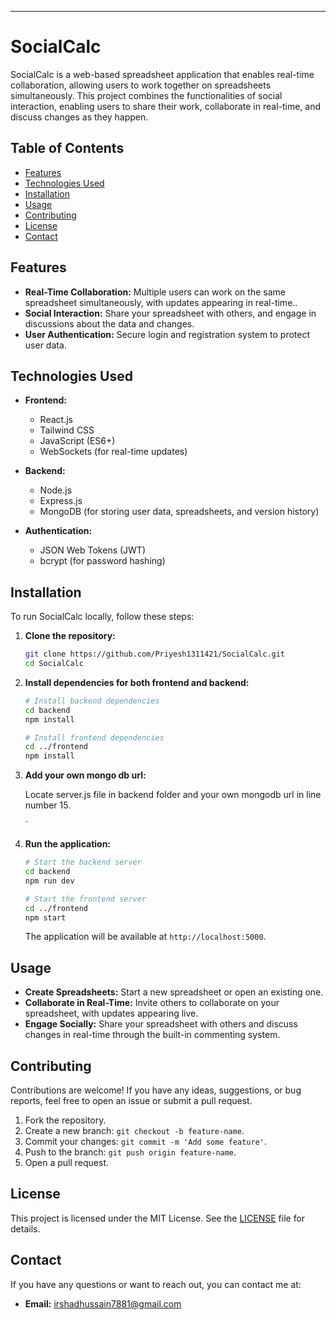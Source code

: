 ---

# SocialCalc

SocialCalc is a web-based spreadsheet application that enables real-time collaboration, allowing users to work together on spreadsheets simultaneously. This project combines the functionalities of social interaction, enabling users to share their work, collaborate in real-time, and discuss changes as they happen.

## Table of Contents

- [Features](#features)
- [Technologies Used](#technologies-used)
- [Installation](#installation)
- [Usage](#usage)
- [Contributing](#contributing)
- [License](#license)
- [Contact](#contact)

## Features

- **Real-Time Collaboration:** Multiple users can work on the same spreadsheet simultaneously, with updates appearing in real-time..
- **Social Interaction:** Share your spreadsheet with others, and engage in discussions about the data and changes.
- **User Authentication:** Secure login and registration system to protect user data.

## Technologies Used

- **Frontend:**
  - React.js
  - Tailwind CSS
  - JavaScript (ES6+)
  - WebSockets (for real-time updates)

- **Backend:**
  - Node.js
  - Express.js
  - MongoDB (for storing user data, spreadsheets, and version history)

- **Authentication:**
  - JSON Web Tokens (JWT)
  - bcrypt (for password hashing)

## Installation

To run SocialCalc locally, follow these steps:

1. **Clone the repository:**

   ```bash
   git clone https://github.com/Priyesh1311421/SocialCalc.git
   cd SocialCalc
   ```

2. **Install dependencies for both frontend and backend:**

   ```bash
   # Install backend dependencies
   cd backend
   npm install

   # Install frontend dependencies
   cd ../frontend
   npm install
   ```

3. **Add your own mongo db url:**

   Locate server.js file in backend folder and your own mongodb url in line number 15.
   

   `
5. **Run the application:**

   ```bash
   # Start the backend server
   cd backend
   npm run dev

   # Start the frontend server
   cd ../frontend
   npm start
   ```

   The application will be available at `http://localhost:5000`.

## Usage

- **Create Spreadsheets:** Start a new spreadsheet or open an existing one.
- **Collaborate in Real-Time:** Invite others to collaborate on your spreadsheet, with updates appearing live.
- **Engage Socially:** Share your spreadsheet with others and discuss changes in real-time through the built-in commenting system.

## Contributing

Contributions are welcome! If you have any ideas, suggestions, or bug reports, feel free to open an issue or submit a pull request.

1. Fork the repository.
2. Create a new branch: `git checkout -b feature-name`.
3. Commit your changes: `git commit -m 'Add some feature'`.
4. Push to the branch: `git push origin feature-name`.
5. Open a pull request.

## License

This project is licensed under the MIT License. See the [LICENSE](LICENSE) file for details.

## Contact

If you have any questions or want to reach out, you can contact me at:

- **Email:** irshadhussain7881@gmail.com
